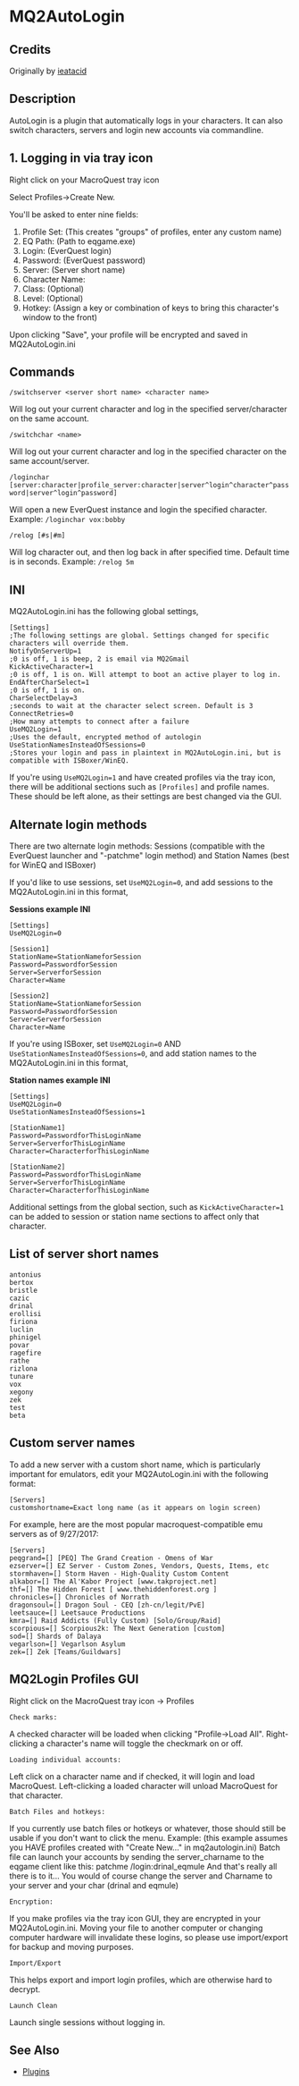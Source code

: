 # MQ2AutoLogin

## Credits

Originally by [ieatacid](https://macroquest2.com/phpBB3/viewtopic.php?f=50&t=16427)

## Description

AutoLogin is a plugin that automatically logs in your characters. It can also switch characters, servers and login new accounts via commandline.

## 1. Logging in via tray icon

Right click on your MacroQuest tray icon

Select Profiles-&gt;Create New.

You'll be asked to enter nine fields:

1. Profile Set: (This creates "groups" of profiles, enter any custom name) 
2. EQ Path: (Path to eqgame.exe)
3. Login: (EverQuest login)
4. Password:  (EverQuest password)
5. Server: (Server short name)
6. Character Name: 
7. Class: (Optional)
8. Level: (Optional)
9. Hotkey: (Assign a key or combination of keys to bring this character's window to the front)

Upon clicking "Save", your profile will be encrypted and saved in MQ2AutoLogin.ini

## Commands

`/switchserver <server short name> <character name>`

Will log out your current character and log in the specified server/character on the same account. 

`/switchchar <name>`

Will log out your current character and log in the specified character on the same account/server. 

`/loginchar [server:character|profile_server:character|server^login^character^password|server^login^password]`

Will open a new EverQuest instance and login the specified character. Example: `/loginchar vox:bobby`

`/relog [#s|#m]`

Will log character out, and then log back in after specified time. Default time is in seconds. Example: `/relog 5m`

## INI 

MQ2AutoLogin.ini has the following global settings,
```ini⏎
[Settings]
;The following settings are global. Settings changed for specific characters will override them.
NotifyOnServerUp=1
;0 is off, 1 is beep, 2 is email via MQ2Gmail
KickActiveCharacter=1
;0 is off, 1 is on. Will attempt to boot an active player to log in.
EndAfterCharSelect=1
;0 is off, 1 is on.
CharSelectDelay=3
;seconds to wait at the character select screen. Default is 3
ConnectRetries=0
;How many attempts to connect after a failure
UseMQ2Login=1
;Uses the default, encrypted method of autologin
UseStationNamesInsteadOfSessions=0
;Stores your login and pass in plaintext in MQ2AutoLogin.ini, but is compatible with ISBoxer/WinEQ.
```
If you're using `UseMQ2Login=1` and have created profiles via the tray icon, there will be additional sections such as `[Profiles]` and profile names. These should be left alone, as their settings are best changed via the GUI.

## Alternate login methods
There are two alternate login methods: Sessions (compatible with the EverQuest launcher and "-patchme" login method) and Station Names (best for WinEQ and ISBoxer) 

If you'd like to use sessions, set `UseMQ2Login=0`, and add sessions to the MQ2AutoLogin.ini in this format, 

**Sessions example INI**
```ini⏎
[Settings]
UseMQ2Login=0

[Session1]
StationName=StationNameforSession
Password=PasswordforSession
Server=ServerforSession
Character=Name

[Session2]
StationName=StationNameforSession
Password=PasswordforSession
Server=ServerforSession
Character=Name
```

If you're using ISBoxer, set `UseMQ2Login=0` AND `UseStationNamesInsteadOfSessions=0`, and add station names to the MQ2AutoLogin.ini in this format, 

**Station names example INI**
```ini⏎
[Settings]
UseMQ2Login=0
UseStationNamesInsteadOfSessions=1

[StationName1]
Password=PasswordforThisLoginName
Server=ServerforThisLoginName
Character=CharacterforThisLoginName

[StationName2]
Password=PasswordforThisLoginName
Server=ServerforThisLoginName
Character=CharacterforThisLoginName
```

Additional settings from the global section, such as `KickActiveCharacter=1` can be added to session or station name sections to affect only that character.


## List of server short names

    antonius
    bertox
    bristle
    cazic
    drinal
    erollisi
    firiona
    luclin
    phinigel
    povar
    ragefire
    rathe
    rizlona
    tunare
    vox
    xegony
    zek
    test
    beta

## Custom server names
To add a new server with a custom short name, which is particularly important for emulators, edit your MQ2AutoLogin.ini with the following format: 
```ini⏎
[Servers]
customshortname=Exact long name (as it appears on login screen)
```
For example, here are the most popular macroquest-compatible emu servers as of 9/27/2017: 
```ini⏎
[Servers]
peqgrand=[] [PEQ] The Grand Creation - Omens of War
ezserver=[] EZ Server - Custom Zones, Vendors, Quests, Items, etc
stormhaven=[] Storm Haven - High-Quality Custom Content
alkabor=[] The Al'Kabor Project [www.takproject.net]
thf=[] The Hidden Forest [ www.thehiddenforest.org ]
chronicles=[] Chronicles of Norrath
dragonsoul=[] Dragon Soul - CEQ [zh-cn/legit/PvE]
leetsauce=[] Leetsauce Productions
kmra=[] Raid Addicts (Fully Custom) [Solo/Group/Raid]
scorpious=[] Scorpious2k: The Next Generation [custom]
sod=[] Shards of Dalaya
vegarlson=[] Vegarlson Asylum
zek=[] Zek [Teams/Guildwars]
```

## MQ2Login Profiles GUI

Right click on the MacroQuest tray icon -> Profiles

`Check marks:`

A checked character will be loaded when clicking "Profile->Load All". Right-clicking a character's name will toggle the checkmark on or off.

`Loading individual accounts:`

Left click on a character name and if checked, it will login and load MacroQuest. Left-clicking a loaded character will unload MacroQuest for that character.

`Batch Files and hotkeys:`

If you currently use batch files or hotkeys or whatever, those should still be usable if you don't want to click the menu. Example: \(this example assumes you HAVE profiles created with "Create New..." in mq2autologin.ini\) Batch file can launch your accounts by sending the server\_charname to the eqgame client like this:  patchme /login:drinal\_eqmule And that's really all there is to it... You would of course change the server and Charname to your server and your char \(drinal and eqmule\)

`Encryption:`

If you make profiles via the tray icon GUI, they are encrypted in your MQ2AutoLogin.ini. Moving your file to another computer or changing computer hardware will invalidate these logins, so please use import/export for backup and moving purposes.

`Import/Export`

This helps export and import login profiles, which are otherwise hard to decrypt. 

`Launch Clean`

Launch single sessions without logging in.


## See Also

* [Plugins](../../documentation/macroquest2-plugins.md)


